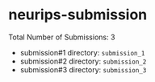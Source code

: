 # neurips-submission

Total Number of Submissions: 3

- submission#1 directory: `submission_1`
- submission#2 directory: `submission_2`
- submission#3 directory: `submission_3`
